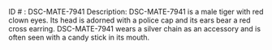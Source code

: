 ID # : DSC-MATE-7941
Description: DSC-MATE-7941 is a male tiger with red clown eyes. Its head is adorned with a police cap and its ears bear a red cross earring. DSC-MATE-7941 wears a silver chain as an accessory and is often seen with a candy stick in its mouth. 